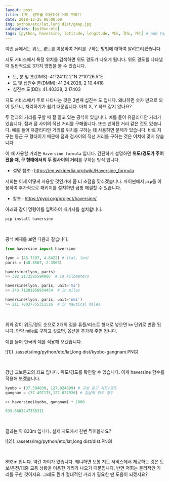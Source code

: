 ```yaml
---
layout: post
title: 위도, 경도를 이용하여 거리 구하기 
date: 2018-12-25 00:00:00
img: python/etc/lat,long dist/gmap.jpg
categories: [python-etc] 
tags: [python, haversine, lotitude, longitude, 위도, 경도, 거리] # add tag
---
```


이번 글에서는 위도, 경도를 이용하여 거리를 구하는 방법에 대하여 알려드리겠습니다.

지도 서비스에서 특정 위치를 검색하면 위도 경도가 나오게 됩니다.
위도 경도를 나타낼 때 일반적으로 3가지 방법을 볼 수 있습니다.

+ 도, 분 및 초(DMS): 41°24'12.2"N 2°10'26.5"E
+ 도 및 십진수 분(DMM): 41 24.2028, 2 10.4418
+ 십진수 도(DD): 41.40338, 2.17403

지도 서비스에서 주로 나타나는 것은 3번째 십진수 도 입니다. 왜냐하면 숫자 만으로 되어 있으니, 처리하기가 쉽기 때문입니다.
마치 X, Y 좌표 같지 않나요?

두 점과의 거리를 구할 때 잘 알고 있는 공식이 있습니다. 예를 들어 유클리디안 거리가 있습니다. 점과 점 사이의 직선 거리를 구해줍니다.
또는 맨하탄 거리 같은 것도 있습니다. 예를 들어 유클리다안 거리를 위치를 구하는 데 사용하면 문제가 있습니다.
바로 지구는 둥근 구 형태이기 때문에 점과 점사이의 직선 거리를 구하는 것은 이치에 맞지 않습니다.

이 때 사용할 거리는 `Haversine formula` 입니다. 간단하게 설명하면 **위도/경도가 주어졌을 때, 구 형태에서의 두 점사이의 거리**를 구하는 방식 입니다.

+ 설명 참조 : https://en.wikipedia.org/wiki/Haversine_formula

저희는 이제 어떻게 사용할 것인가에 좀 더 초점을 맞추겠습니다.
파이썬에서 `pip`를 이용하여 추가적으로 패키지를 설치하면 금방 해결할 수 있습니다.

+ 참조 : https://pypi.org/project/haversine/

아래와 같이 명령어를 입력하여 패키지를 설치합니다.

```python
pip install haversine
```

<br>

공식 예제를 보면 다음과 같습니다.

```python
from haversine import haversine

lyon = (45.7597, 4.8422) # (lat, lon)
paris = (48.8567, 2.3508)

haversine(lyon, paris)
>> 392.2172595594006  # in kilometers

haversine(lyon, paris, unit='mi')
>> 243.71201856934454  # in miles

haversine(lyon, paris, unit='nmi')
>> 211.78037755311516  # in nautical miles
```

<br>

위와 같이 위도/경도 순으로 2개의 점을 튜플/리스트 형태로 넣으면 `km` 단위로 반환 됩니다.
만약 mile로 구하고 싶으면, 옵션을 추가해 주면 됩니다.

예를 들어 한국의 예를 적용해 보겠습니다.

![1](../assets/img/python/etc/lat,long dist/kyobo-gangnam.PNG)

<br>

강남 교보문고의 좌표 입니다. 위도/경도를 확인할 수 있습니다.
이제 haversine 함수를 적용해 보겠습니다.

```python
kyobo = (37.504030, 127.024099) # 교보 문고 위도/경도
gangnam = (37.497175,127.027926) # 강남역 위도 경도

>> haversine(kyobo, gangnam) * 1000

833.6603247358311
```

<br>

결과는 약 833m 입니다. 실제 지도에서 한번 찍어볼까요?

![2](../assets/img/python/etc/lat,long dist/dist.PNG)

<br>

892m 입니다. 약간 차이가 있습니다. 왜냐하면 보통 지도 서비스에서 제공하는 것은 도보/운전/대중 교통 상황을 이용한 거리가 나오기 때문입니다.
반면 저희는 물리적인 거리를 구한 것이지요. 그래도 뭔가 절대적인 거리가 필요한 땐 도움이 되겠지요?
